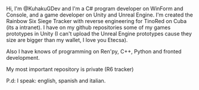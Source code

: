 Hi, I'm @KuhakuGDev and I'm a C# program developer on WinForm and Console, and a game developer on Unity and Unreal Engine. I'm created the Rainbow Six Siege Tracker with reverse engineering for TinoRed on Cuba (its a intranet). I have on my github repositories some of my games prototypes in Unity (I can't upload the Unreal Engine prototypes cause they size are bigger than my wallet, I love you Etecsa).

Also I have knows of programming on Ren'py, C++, Python and fronted development.

My most important repository is private (R6 tracker)

P.d: I speak: english, spanish and italian.


<!---
KuhakuGDev/KuhakuGDev is a ✨ special ✨ repository because its `README.md` (this file) appears on your GitHub profile.
You can click the Preview link to take a look at your changes.
--->
